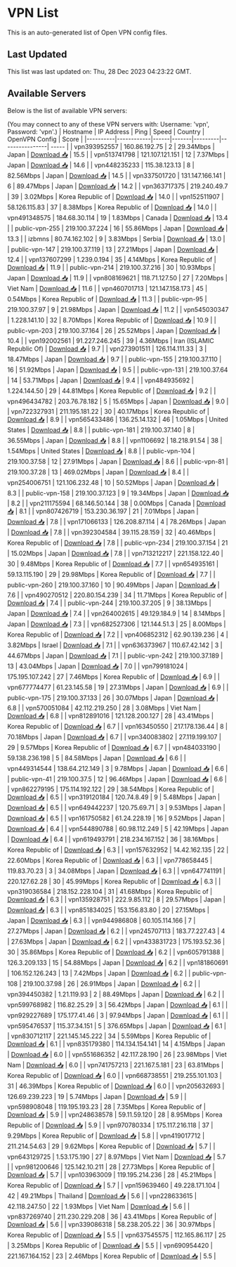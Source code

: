 # VPN List

This is an auto-generated list of Open VPN config files.

## Last Updated

This list was last updated on: Thu, 28 Dec 2023 04:23:22 GMT.

## Available Servers

Below is the list of available VPN servers:

(You may connect to any of these VPN servers with: Username: 'vpn', Password: 'vpn'.)
| Hostname | IP Address | Ping | Speed | Country | OpenVPN Config | Score |
|----------|------------|------|-------|---------|----------------| ----- |
| vpn393952557 | 160.86.192.75 | 2 | 29.34Mbps | Japan | [Download 📥](./configs/server_0_JP.ovpn) | 15.5 |
| vpn513741798 | 121.107.121.151 | 12 | 7.37Mbps | Japan | [Download 📥](./configs/server_1_JP.ovpn) | 14.6 |
| vpn448235233 | 115.38.123.13 | 8 | 82.56Mbps | Japan | [Download 📥](./configs/server_2_JP.ovpn) | 14.5 |
| vpn337501720 | 131.147.166.141 | 6 | 89.47Mbps | Japan | [Download 📥](./configs/server_3_JP.ovpn) | 14.2 |
| vpn363717375 | 219.240.49.7 | 39 | 3.02Mbps | Korea Republic of | [Download 📥](./configs/server_4_KR.ovpn) | 14.0 |
| vpn152511907 | 58.126.115.83 | 37 | 8.38Mbps | Korea Republic of | [Download 📥](./configs/server_5_KR.ovpn) | 14.0 |
| vpn491348575 | 184.68.30.114 | 19 | 1.83Mbps | Canada | [Download 📥](./configs/server_6_CA.ovpn) | 13.4 |
| public-vpn-255 | 219.100.37.224 | 16 | 55.86Mbps | Japan | [Download 📥](./configs/server_7_JP.ovpn) | 13.3 |
| izbmns | 80.74.162.102 | 9 | 3.83Mbps | Serbia | [Download 📥](./configs/server_8_RS.ovpn) | 13.0 |
| public-vpn-147 | 219.100.37.119 | 13 | 27.21Mbps | Japan | [Download 📥](./configs/server_9_JP.ovpn) | 12.4 |
| vpn137607299 | 1.239.0.194 | 35 | 4.14Mbps | Korea Republic of | [Download 📥](./configs/server_10_KR.ovpn) | 11.9 |
| public-vpn-214 | 219.100.37.216 | 30 | 10.93Mbps | Japan | [Download 📥](./configs/server_11_JP.ovpn) | 11.9 |
| vpn808169621 | 118.71.127.50 | 27 | 7.20Mbps | Viet Nam | [Download 📥](./configs/server_12_VN.ovpn) | 11.6 |
| vpn460701713 | 121.147.158.173 | 45 | 0.54Mbps | Korea Republic of | [Download 📥](./configs/server_13_KR.ovpn) | 11.3 |
| public-vpn-95 | 219.100.37.97 | 9 | 21.98Mbps | Japan | [Download 📥](./configs/server_14_JP.ovpn) | 11.2 |
| vpn545030347 | 1.228.141.10 | 32 | 8.70Mbps | Korea Republic of | [Download 📥](./configs/server_15_KR.ovpn) | 10.9 |
| public-vpn-203 | 219.100.37.164 | 26 | 25.52Mbps | Japan | [Download 📥](./configs/server_16_JP.ovpn) | 10.4 |
| vpn192002561 | 91.227.246.245 | 39 | 4.36Mbps | Iran (ISLAMIC Republic Of) | [Download 📥](./configs/server_17_IR.ovpn) | 9.7 |
| vpn273901511 | 126.114.111.33 | 3 | 18.47Mbps | Japan | [Download 📥](./configs/server_18_JP.ovpn) | 9.7 |
| public-vpn-155 | 219.100.37.110 | 16 | 51.92Mbps | Japan | [Download 📥](./configs/server_19_JP.ovpn) | 9.5 |
| public-vpn-131 | 219.100.37.64 | 14 | 53.71Mbps | Japan | [Download 📥](./configs/server_20_JP.ovpn) | 9.4 |
| vpn484935692 | 1.224.144.50 | 29 | 44.81Mbps | Korea Republic of | [Download 📥](./configs/server_21_KR.ovpn) | 9.2 |
| vpn496434782 | 203.76.78.182 | 5 | 15.65Mbps | Japan | [Download 📥](./configs/server_22_JP.ovpn) | 9.0 |
| vpn722327931 | 211.195.181.22 | 30 | 40.17Mbps | Korea Republic of | [Download 📥](./configs/server_23_KR.ovpn) | 8.9 |
| vpn565433486 | 136.25.14.132 | 46 | 1.05Mbps | United States | [Download 📥](./configs/server_24_US.ovpn) | 8.8 |
| public-vpn-181 | 219.100.37.140 | 8 | 36.55Mbps | Japan | [Download 📥](./configs/server_25_JP.ovpn) | 8.8 |
| vpn1106692 | 18.218.91.54 | 38 | 1.54Mbps | United States | [Download 📥](./configs/server_26_US.ovpn) | 8.8 |
| public-vpn-104 | 219.100.37.58 | 12 | 27.91Mbps | Japan | [Download 📥](./configs/server_27_JP.ovpn) | 8.6 |
| public-vpn-81 | 219.100.37.28 | 13 | 469.02Mbps | Japan | [Download 📥](./configs/server_28_JP.ovpn) | 8.4 |
| vpn254006751 | 121.106.232.48 | 10 | 50.52Mbps | Japan | [Download 📥](./configs/server_29_JP.ovpn) | 8.3 |
| public-vpn-158 | 219.100.37.123 | 9 | 19.34Mbps | Japan | [Download 📥](./configs/server_30_JP.ovpn) | 8.2 |
| vpn211175594 | 68.146.50.144 | 38 | 0.00Mbps | Canada | [Download 📥](./configs/server_31_CA.ovpn) | 8.1 |
| vpn807426719 | 153.230.36.197 | 21 | 7.01Mbps | Japan | [Download 📥](./configs/server_32_JP.ovpn) | 7.8 |
| vpn171066133 | 126.208.87.114 | 4 | 78.26Mbps | Japan | [Download 📥](./configs/server_33_JP.ovpn) | 7.8 |
| vpn392304584 | 39.115.28.159 | 32 | 40.46Mbps | Korea Republic of | [Download 📥](./configs/server_34_KR.ovpn) | 7.8 |
| public-vpn-234 | 219.100.37.154 | 21 | 15.02Mbps | Japan | [Download 📥](./configs/server_35_JP.ovpn) | 7.8 |
| vpn713212217 | 221.158.122.40 | 30 | 9.48Mbps | Korea Republic of | [Download 📥](./configs/server_36_KR.ovpn) | 7.7 |
| vpn654935161 | 59.13.115.190 | 29 | 29.98Mbps | Korea Republic of | [Download 📥](./configs/server_37_KR.ovpn) | 7.7 |
| public-vpn-260 | 219.100.37.160 | 10 | 90.49Mbps | Japan | [Download 📥](./configs/server_38_JP.ovpn) | 7.6 |
| vpn490270512 | 220.80.154.239 | 34 | 11.71Mbps | Korea Republic of | [Download 📥](./configs/server_39_KR.ovpn) | 7.4 |
| public-vpn-244 | 219.100.37.205 | 9 | 38.13Mbps | Japan | [Download 📥](./configs/server_40_JP.ovpn) | 7.4 |
| vpn264002615 | 49.129.184.9 | 14 | 8.14Mbps | Japan | [Download 📥](./configs/server_41_JP.ovpn) | 7.3 |
| vpn682527306 | 121.144.51.3 | 25 | 8.00Mbps | Korea Republic of | [Download 📥](./configs/server_42_KR.ovpn) | 7.2 |
| vpn406852312 | 62.90.139.236 | 4 | 3.82Mbps | Israel | [Download 📥](./configs/server_43_IL.ovpn) | 7.1 |
| vpn636373967 | 110.67.42.142 | 3 | 44.67Mbps | Japan | [Download 📥](./configs/server_44_JP.ovpn) | 7.1 |
| public-vpn-242 | 219.100.37.189 | 13 | 43.04Mbps | Japan | [Download 📥](./configs/server_45_JP.ovpn) | 7.0 |
| vpn799181024 | 175.195.107.242 | 27 | 7.46Mbps | Korea Republic of | [Download 📥](./configs/server_46_KR.ovpn) | 6.9 |
| vpn677774477 | 61.23.145.58 | 19 | 27.31Mbps | Japan | [Download 📥](./configs/server_47_JP.ovpn) | 6.9 |
| public-vpn-175 | 219.100.37.133 | 26 | 30.07Mbps | Japan | [Download 📥](./configs/server_48_JP.ovpn) | 6.8 |
| vpn570051084 | 42.112.219.250 | 28 | 3.08Mbps | Viet Nam | [Download 📥](./configs/server_49_VN.ovpn) | 6.8 |
| vpn812891016 | 121.128.200.127 | 28 | 43.41Mbps | Korea Republic of | [Download 📥](./configs/server_50_KR.ovpn) | 6.7 |
| vpn163450550 | 217.178.136.44 | 8 | 70.18Mbps | Japan | [Download 📥](./configs/server_51_JP.ovpn) | 6.7 |
| vpn340083802 | 27.119.199.107 | 29 | 9.57Mbps | Korea Republic of | [Download 📥](./configs/server_52_KR.ovpn) | 6.7 |
| vpn484033190 | 59.138.236.198 | 5 | 84.58Mbps | Japan | [Download 📥](./configs/server_53_JP.ovpn) | 6.6 |
| vpn449314544 | 138.64.212.149 | 3 | 9.78Mbps | Japan | [Download 📥](./configs/server_54_JP.ovpn) | 6.6 |
| public-vpn-41 | 219.100.37.5 | 12 | 96.46Mbps | Japan | [Download 📥](./configs/server_55_JP.ovpn) | 6.6 |
| vpn862279195 | 175.114.192.122 | 29 | 38.54Mbps | Korea Republic of | [Download 📥](./configs/server_56_KR.ovpn) | 6.5 |
| vpn319120184 | 120.74.8.49 | 9 | 5.48Mbps | Japan | [Download 📥](./configs/server_57_JP.ovpn) | 6.5 |
| vpn649442237 | 120.75.69.71 | 3 | 9.53Mbps | Japan | [Download 📥](./configs/server_58_JP.ovpn) | 6.5 |
| vpn161750582 | 61.24.228.19 | 16 | 9.52Mbps | Japan | [Download 📥](./configs/server_59_JP.ovpn) | 6.4 |
| vpn544890788 | 60.98.112.249 | 5 | 42.19Mbps | Japan | [Download 📥](./configs/server_60_JP.ovpn) | 6.4 |
| vpn619493791 | 218.234.167.152 | 36 | 38.16Mbps | Korea Republic of | [Download 📥](./configs/server_61_KR.ovpn) | 6.3 |
| vpn157632952 | 14.42.162.135 | 22 | 22.60Mbps | Korea Republic of | [Download 📥](./configs/server_62_KR.ovpn) | 6.3 |
| vpn778658445 | 119.83.70.23 | 3 | 34.08Mbps | Japan | [Download 📥](./configs/server_63_JP.ovpn) | 6.3 |
| vpn647741191 | 220.127.62.28 | 30 | 45.99Mbps | Korea Republic of | [Download 📥](./configs/server_64_KR.ovpn) | 6.3 |
| vpn319036584 | 218.152.228.104 | 31 | 41.68Mbps | Korea Republic of | [Download 📥](./configs/server_65_KR.ovpn) | 6.3 |
| vpn135928751 | 222.9.85.112 | 8 | 29.57Mbps | Japan | [Download 📥](./configs/server_66_JP.ovpn) | 6.3 |
| vpn851834025 | 153.156.83.80 | 20 | 27.15Mbps | Japan | [Download 📥](./configs/server_67_JP.ovpn) | 6.3 |
| vpn944986808 | 60.105.114.166 | 7 | 27.27Mbps | Japan | [Download 📥](./configs/server_68_JP.ovpn) | 6.2 |
| vpn245707113 | 183.77.227.43 | 4 | 27.63Mbps | Japan | [Download 📥](./configs/server_69_JP.ovpn) | 6.2 |
| vpn433831723 | 175.193.52.36 | 30 | 35.86Mbps | Korea Republic of | [Download 📥](./configs/server_70_KR.ovpn) | 6.2 |
| vpn605791388 | 126.3.209.133 | 15 | 54.88Mbps | Japan | [Download 📥](./configs/server_71_JP.ovpn) | 6.2 |
| vpn181860691 | 106.152.126.243 | 13 | 7.42Mbps | Japan | [Download 📥](./configs/server_72_JP.ovpn) | 6.2 |
| public-vpn-108 | 219.100.37.98 | 26 | 26.91Mbps | Japan | [Download 📥](./configs/server_73_JP.ovpn) | 6.2 |
| vpn394450382 | 1.21.119.93 | 2 | 88.49Mbps | Japan | [Download 📥](./configs/server_74_JP.ovpn) | 6.2 |
| vpn599768982 | 116.82.25.29 | 3 | 56.42Mbps | Japan | [Download 📥](./configs/server_75_JP.ovpn) | 6.1 |
| vpn929227689 | 175.177.41.46 | 3 | 97.94Mbps | Japan | [Download 📥](./configs/server_76_JP.ovpn) | 6.1 |
| vpn595476537 | 115.37.34.151 | 5 | 376.65Mbps | Japan | [Download 📥](./configs/server_77_JP.ovpn) | 6.1 |
| vpn830712117 | 221.145.145.222 | 34 | 5.59Mbps | Korea Republic of | [Download 📥](./configs/server_78_KR.ovpn) | 6.1 |
| vpn835179380 | 114.134.154.141 | 14 | 4.15Mbps | Japan | [Download 📥](./configs/server_79_JP.ovpn) | 6.0 |
| vpn551686352 | 42.117.28.190 | 26 | 23.98Mbps | Viet Nam | [Download 📥](./configs/server_80_VN.ovpn) | 6.0 |
| vpn741757213 | 221.167.5.181 | 23 | 63.81Mbps | Korea Republic of | [Download 📥](./configs/server_81_KR.ovpn) | 6.0 |
| vpn668738551 | 219.255.101.103 | 31 | 46.39Mbps | Korea Republic of | [Download 📥](./configs/server_82_KR.ovpn) | 6.0 |
| vpn205632693 | 126.69.239.223 | 19 | 5.74Mbps | Japan | [Download 📥](./configs/server_83_JP.ovpn) | 5.9 |
| vpn598908048 | 119.195.193.23 | 28 | 7.35Mbps | Korea Republic of | [Download 📥](./configs/server_84_KR.ovpn) | 5.9 |
| vpn248638578 | 59.11.59.120 | 28 | 8.95Mbps | Korea Republic of | [Download 📥](./configs/server_85_KR.ovpn) | 5.9 |
| vpn970780334 | 175.117.216.118 | 37 | 9.29Mbps | Korea Republic of | [Download 📥](./configs/server_86_KR.ovpn) | 5.8 |
| vpn419017712 | 211.214.54.63 | 29 | 9.62Mbps | Korea Republic of | [Download 📥](./configs/server_87_KR.ovpn) | 5.7 |
| vpn643129725 | 1.53.175.190 | 27 | 8.97Mbps | Viet Nam | [Download 📥](./configs/server_88_VN.ovpn) | 5.7 |
| vpn981200646 | 125.142.10.211 | 28 | 27.73Mbps | Korea Republic of | [Download 📥](./configs/server_89_KR.ovpn) | 5.7 |
| vpn103963009 | 119.195.214.236 | 28 | 45.21Mbps | Korea Republic of | [Download 📥](./configs/server_90_KR.ovpn) | 5.7 |
| vpn159639460 | 49.228.171.104 | 42 | 49.21Mbps | Thailand | [Download 📥](./configs/server_91_TH.ovpn) | 5.6 |
| vpn228633615 | 42.118.247.50 | 22 | 1.93Mbps | Viet Nam | [Download 📥](./configs/server_92_VN.ovpn) | 5.6 |
| vpn837269740 | 211.230.229.208 | 36 | 43.41Mbps | Korea Republic of | [Download 📥](./configs/server_93_KR.ovpn) | 5.6 |
| vpn339086318 | 58.238.205.22 | 36 | 30.97Mbps | Korea Republic of | [Download 📥](./configs/server_94_KR.ovpn) | 5.5 |
| vpn637545575 | 112.165.86.117 | 25 | 3.25Mbps | Korea Republic of | [Download 📥](./configs/server_95_KR.ovpn) | 5.5 |
| vpn690954420 | 221.167.164.152 | 23 | 2.46Mbps | Korea Republic of | [Download 📥](./configs/server_96_KR.ovpn) | 5.5 |
